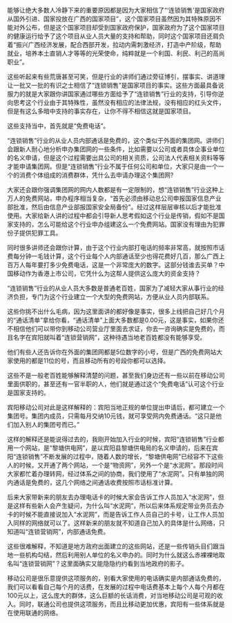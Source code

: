 能够让绝大多数人冷静下来的重要原因都是因为大家相信了“‘连锁销售’是国家政府从国外引进、国家投放在广西的国家项目”，这个国家项目虽然因为其特殊原因不能对外公布，但是这个国家项目却受到国家政府保护，国家政府为了这个国家项目的健康运行给予了这个项目从业人员大量的支持和帮助，同时这个国家项目还肩负着“振兴广西经济发展，配合西部开发，拉动内需刺激经济，打造中产阶级，帮助就业，培养本土直销人才等等的光荣使命，纯粹就是一个利国、利民、利己的高尚职业”。

这些听起来有些荒唐甚至可笑，但是行业的讲师们通过旁征博引，摆事实、讲道理让一批又一批的有识之士相信了“连锁销售”是国家项目的事实。这些方面最具备说服力的就是大家跟你讲国家通过哪些方面给予了“连锁销售”行业的支持，引导你逆向思考这个行业由于其特殊性，虽然没有相应的法律法规，没有相应的红头文件，但是有这么多暗中支持的事实存在，让你不得不相信这就是国家项目。

这些支持当中，首先就是“免费电话”。

“连锁销售”行业的从业人员内部通话是免费的，这个类似于外面的集团网。讲师们会跟新人耐心地分析申办集团网的一些条件，比如需要以公司或者具体企事业单位的名义申请，但是这个过程需要出具公司的相关资质，公司法人代表相关资料等等才能申请集团网。但是“连锁销售”行业不属于任何公司和单位，大家只是由一个一个的消费个体组成的消费群体，凭什么去申请办理这个集团网?

大家还会跟你强调集团网的网内人数都是有一定限制的，想“连锁销售”行业这种上万人的免费网站，申办程序相当复杂，“首先必须由移动总公司申报国家信息产业部批准，然后由信息产业部报国家安全局备份”。经过这样层层审核以后才能批准使用。大家给新人讲的过程中都会引导新人思考假如这个行业是传销，假如不是国家支持的，怎么可能给这个行业申办组建这么一个免费网站。国家没有理由为犯罪份子提供犯罪工具。

同时很多讲师还会跟你计算，由于这个行业内部打电话的频率非常高，就按照市话费每分钟一毛钱计算，这个行业每个人内部通话至少也得花费好几百，那么广西上百万人每年要打多少免费电话，这是一个非常庞大的数字。这部分钱谁去买单？中国移动作为香港上市公司，它凭什么为这帮人提供这么庞大的资金支持？

“连锁销售”行业的从业人员大多数是普通老百姓，国家为了减轻大家从事行业的经济负担，专门为这个行业建立一个大型的免费网站，方便从业人员内部联系。

这些你挑不出什么毛病，因为这里面讲的都好像是事实，很多上线把自己好几个月的“通话清单”拿给你看，“通话清单”上面大多数都是0.00元，这是事实，如果你还不相信他们可以带你到移动公司营业厅里面去求证，你去一咨询确实是免费的，而且名字在宾阳就叫着“连锁营销网”，这种待遇当地老百姓都没有能够享受。

他们有些人还告诉你在外面的集团网都是5位数字的小号，但是广西的免费网站大家使用的都是11位的号，而且移动所有的号段你都可以选择。

这些不是一般老百姓能够解释清楚的问题，甚至我们身边还有一些以前在移动公司里面供职的，甚至还有一官半职的人，他们就是通过这个“免费电话”认可这个行业是国家支持的。

宾阳移动公司对此是这样解释的：宾阳当地正规的单位提出申请后，都可建立一个集团号。集团内成员，只需每月交纳10元钱，就可享受网内免费通话。“这只是他们加入别人的集团号而已。”

这样的解释还是能说得过去的，我刚开始加入行业的时候，宾阳“连锁销售”行业都用一个网站，是“黎塘供电网”，是以宾阳县黎塘供电局的名义申请的，后来在宾阳“连锁销售”不断发展的过程中，随着人数的增长，“黎塘供电网”已经容不下这些人的时候，又开通了两个网站，一个是“物资网”，另外一个是“水泥网”。那段时间大家都忙着办理转网，经过体系之间的协商，我们使用了“水泥网”。只有单独的网内通话是免费的，这几个网络之间通话收费按照市话标准计算。

后来大家带新来的朋友去办理电话卡的时候大家会告诉工作人员加入“水泥网”，但是这样有些新人会产生疑问，为什么叫“水泥网”，所以后来体系规定带业务员去办卡的时候不能直接说加入“水泥网”，而是告诉工作人员自己的卡号，让工作人员加入同样的网络就可以了。这样新来的朋友就不知道自己加入的具体是什么网络，只知道叫“连锁营销网”，内部通话免费。

这些很难解释，不知道是地方政府出面建立的这些网站，还是一些传销头目们跟当地一些机构勾结，然后利用别人单位的名义申办的。同时为什么就这么赤裸裸地取名叫“连锁营销网”？这里面确实又能隐隐约约看到当地政府的影子。

移动公司是很乐意提供这项服务的，别看大家使用的电话确实是内部通话免费的，我们可以看看自己每个月的话费，在发展的过程中电话费基本上每个人每个月都在100元以上，这么庞大的群体，这么巨额的长话消费，对当地移动公司是可观的收入。同时，联通公司也提供这项服务，而且比移动更加优惠，宾阳有一些体系就是在使用联通的网络。
